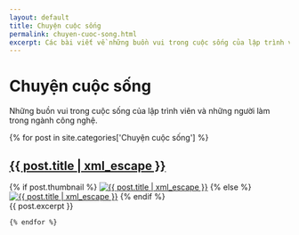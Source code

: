 ```yaml
---
layout: default
title: Chuyện cuộc sống
permalink: chuyen-cuoc-song.html
excerpt: Các bài viết về những buồn vui trong cuộc sống của lập trình viên và những người làm trong ngành công nghệ
---
```


<div id="index">
  <div class="category_detail">
    <h1>Chuyện cuộc sống</h1>
    <p>Những buồn vui trong cuộc sống của lập trình viên và những người làm trong ngành công nghệ.</p>
  </div>
    {% for post in site.categories['Chuyện cuộc sống'] %}
    <article class="post" itemscope itemtype="http://schema.org/Article">
      <h1 itemprop="name"><a itemprop="url" href="{{ site.site_url }}{{ post.url }}" title="{{ post.title | xml_escape }}" >{{ post.title | xml_escape }}</a></h1>
      {% if post.thumbnail %}
      <a href="{{ post.url }}"><img itemprop="image" src="{{ site.site_url }}/images/{{ post.thumbnail }}" alt="{{ post.title | xml_escape }}" class="post_thumbnail"></a>
      {% else %}
  <a href="{{ post.url }}"><img itemprop="image" src="{{ site.site_url }}/images/thumbnail_default.png" alt="{{ post.title  | xml_escape }}" class="post_thumbnail"></a>
      {% endif %}
      <div class="excerpt" itemprop="description">
        {{ post.excerpt }}
      </div>
      <div class="clear"></div>
    </article>

    {% endfor %}

</div>
